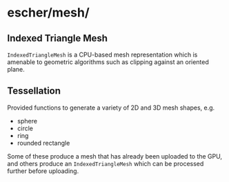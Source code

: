 # escher/mesh/

## Indexed Triangle Mesh

`IndexedTriangleMesh` is a CPU-based mesh representation which is amenable to geometric algorithms
such as clipping against an oriented plane.

## Tessellation

Provided functions to generate a variety of 2D and 3D mesh shapes, e.g.
- sphere
- circle
- ring
- rounded rectangle

Some of these produce a mesh that has already been uploaded to the GPU, and others produce an
`IndexedTriangleMesh` which can be processed further before uploading.

